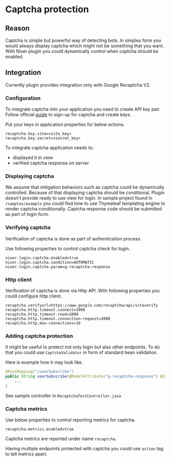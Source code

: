 # Captcha protection
## Reason
Captcha is simple but powerful way of detecting bots. In simples form you would always display captcha which might not be something that you want.  
With Nixer plugin you could dynamically control when captcha should be enabled. 
 
## Integration
Currently plugin provides integration only with Google Recaptcha V2.

### Configuration
To integrate captcha into your application you need to create API key pair.
Follow official [guide](https://developers.google.com/recaptcha/intro) to sign-up for captcha and create keys.

Put your keys in application properties for below actions.

```properties
recaptcha.key.site=<site_key>
recaptcha.key.secret=<secret_key>
```

To integrate captcha application needs to:
 - displayed it in view
 - verified captcha response on server
 
### Displaying captcha
We assume that mitigation behaviors such as captcha could be dynamically controlled. Because of that displaying captcha should be conditional.
Plugin doesn't provide ready to use view for login.
In sample project found in `/samples/example` you could find how to use Thymeleaf templating engine to render captcha conditionally. 
Captcha response code should be submitted as part of login form. 

### Verifying captcha
Verification of captcha is done as part of authentication process. 

Use following properties to control captcha check for login.

```properties
nixer.login.captcha.enabled=true
nixer.login.captcha.condition=AUTOMATIC
nixer.login.captcha.param=g-recaptcha-response
```

### Http client
Verification of captcha is done via Http API. With following properties you could configure http client. 

```properties
recaptcha.verifyurl=https://www.google.com/recaptcha/api/siteverify
recaptcha.http.timeout.connect=2000
recaptcha.http.timeout.read=2000
recaptcha.http.timeout.connection-request=2000
recaptcha.http.max-connections=10
```

### Adding captcha protection
It might be useful to protect not only login but also other endpoints. To do that you could use `CaptchaValidator` in form of standard 
bean validation.  

Here is example how it may look like.

```java
@PostMapping("/userSubscribe")
public String userSubscribe(@ModelAttribute("g-recaptcha-response") @Captcha(action = "user_subscribe", message = "Captcha error") String captcha) {
    ...
}
```

See sample controller in `RecaptchaTestController.java`

### Captcha metrics
Use below properties to control reporting metrics for captcha. 

```properties
recaptcha.metrics.enabled=true
```

Captcha metrics are reported under name `recaptcha`. 

Having multiple endpoints protected with captcha you could use `action` tag to tell metrics apart.
